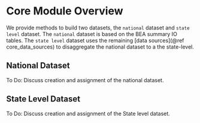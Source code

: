 # Core Module Overview


We provide methods to build two datasets, the `national` dataset
and `state level` dataset. The `national` dataset is based on the
BEA summary IO tables. The `state level` dataset uses the remaining
[data sources](@ref core_data_sources) to disaggregate the national 
dataset to a the state-level.

## National Dataset

To Do: Discuss creation and assignment of the national dataset.

## State Level Dataset

To Do: Discuss creation and assignment of the State level dataset.
